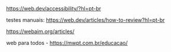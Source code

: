 https://web.dev/accessibility/?hl=pt-br

testes manuais: https://web.dev/articles/how-to-review?hl=pt-br

https://webaim.org/articles/

web para todos - https://mwpt.com.br/educacao/